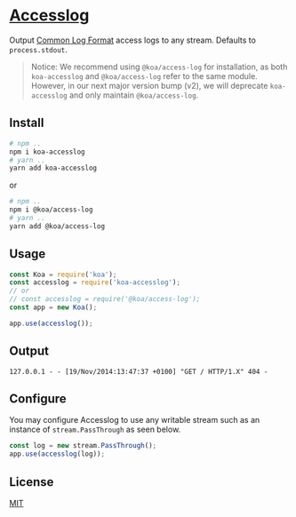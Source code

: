 # [Accesslog](https://github.com/koajs/accesslog)

Output [Common Log Format](http://en.wikipedia.org/wiki/Common_Log_Format) access logs to any stream. Defaults to `process.stdout`.

> Notice: We recommend using `@koa/access-log` for installation, as both `koa-accesslog` and `@koa/access-log` refer to the same module. However, in our next major version bump (v2), we will deprecate `koa-accesslog` and only maintain `@koa/access-log`.

## Install

```bash
# npm ..
npm i koa-accesslog
# yarn ..
yarn add koa-accesslog
```

or

```bash
# npm ..
npm i @koa/access-log
# yarn ..
yarn add @koa/access-log
```

## Usage

```js
const Koa = require('koa');
const accesslog = require('koa-accesslog');
// or
// const accesslog = require('@koa/access-log');
const app = new Koa();

app.use(accesslog());
```

## Output

```
127.0.0.1 - - [19/Nov/2014:13:47:37 +0100] "GET / HTTP/1.X" 404 -
```

## Configure

You may configure Accesslog to use any writable stream such as an
instance of `stream.PassThrough` as seen below.

```js
const log = new stream.PassThrough();
app.use(accesslog(log));
```

## License

[MIT](LICENSE)
